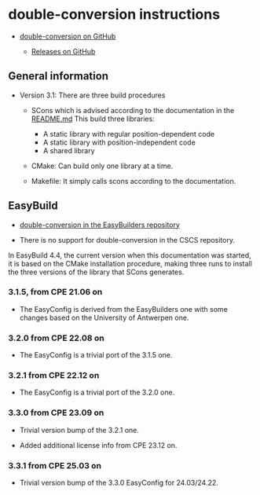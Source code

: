 # double-conversion instructions

-   [double-conversion on GitHub](https://github.com/google/double-conversion)

    -   [Releases on GitHub](https://github.com/google/double-conversion/releases)

## General information

-   Version 3.1: There are three build procedures

    -   SCons which is advised according to the documentation in the
        [README.md](https://github.com/google/double-conversion)
        This build three libraries:
         -   A static library with regular position-dependent code
         -   A static library with position-independent code
         -   A shared library

    -   CMake: Can build only one library at a time.

    -   Makefile: It simply calls scons according to the documentation.


## EasyBuild

-   [double-conversion in the EasyBuilders repository](https://github.com/easybuilders/easybuild-easyconfigs/tree/develop/easybuild/easyconfigs/d/double-conversion)

-   There is no support for double-conversion in the CSCS repository.

In EasyBuild 4.4, the current version when this documentation was started, it is based
on the CMake installation procedure, making three runs to install the three versions
of the library that SCons generates.


### 3.1.5, from CPE 21.06 on

-   The EasyConfig is derived from the EasyBuilders one with some changes based on
    the University of Antwerpen one.


### 3.2.0 from CPE 22.08 on

-   The EasyConfig is a trivial port of the 3.1.5 one.
  
  
### 3.2.1 from CPE 22.12 on

-   The EasyConfig is a trivial port of the 3.2.0 one.
  

### 3.3.0 from CPE 23.09 on

-   Trivial version bump of the 3.2.1 one.
  
-   Added additional license info from CPE 23.12 on.

 
### 3.3.1 from CPE 25.03 on

-   Trivial version bump of the 3.3.0 EasyConfig for 24.03/24.22.
